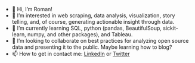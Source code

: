 - 👋 Hi, I’m Roman!
- 👀 I’m interested in web scraping, data analysis, visualization, story telling, and, of course, generating actionable insight through data. 
- 🌱 I’m currently learning SQL, python (pandas, BeautifulSoup, sickit-learn, numpy, and other packages), and Tableau. 
- 💞️ I’m looking to collaborate on best practices for analyzing open source data and presenting it to the public. Maybe learning how to blog? 
- 📫 How to get in contact me:  <a href='http://linkedin.com/in/romanpk/'>LinkedIn</a> or <a href='https://twitter.com/menotroman'>Twitter</a>

<!---
roman-pk/roman-pk is a ✨ special ✨ repository because its `README.md` (this file) appears on your GitHub profile.
You can click the Preview link to take a look at your changes.
--->
